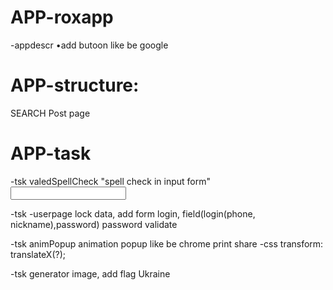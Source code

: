 # APP-roxapp
-appdescr 
•add butoon like be google

# APP-structure:
SEARCH
Post page



# APP-task

-tsk valedSpellCheck
"spell check in input form" <input spellcheck="true"/>

-tsk -userpage 
lock data, 
add form login, 
field(login(phone, nickname),password)
password validate

-tsk animPopup
animation popup like be chrome print share
-css transform: translateX(?);

-tsk generator image, add flag Ukraine
